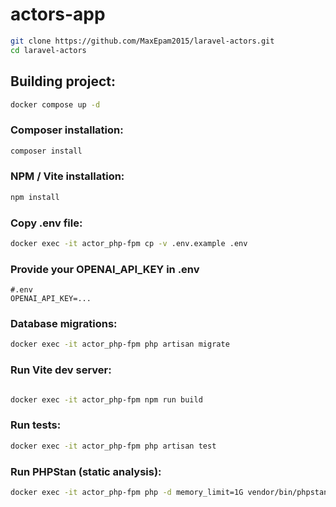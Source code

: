 # actors-app

```bash
git clone https://github.com/MaxEpam2015/laravel-actors.git
cd laravel-actors
```

## Building project:

```bash
docker compose up -d
```

### Composer installation:
```bash
composer install
```

### NPM / Vite installation:
```bash
npm install
```

### Copy .env file:
```bash
docker exec -it actor_php-fpm cp -v .env.example .env
```

### Provide your OPENAI_API_KEY in .env
```
#.env
OPENAI_API_KEY=...
```

### Database migrations:
```bash
docker exec -it actor_php-fpm php artisan migrate
```

### Run Vite dev server:
```bash

docker exec -it actor_php-fpm npm run build
```

### Run tests:
```bash
docker exec -it actor_php-fpm php artisan test

```

### Run PHPStan (static analysis):
```bash
docker exec -it actor_php-fpm php -d memory_limit=1G vendor/bin/phpstan analyse --memory-limit=1G
```
